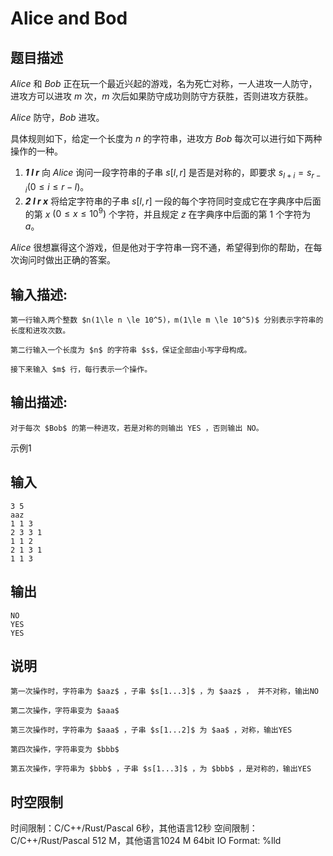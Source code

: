 # Alice and Bod

## 题目描述

$Alice$ 和 $Bob$ 正在玩一个最近兴起的游戏，名为死亡对称，一人进攻一人防守，进攻方可以进攻 $m$ 次，$m$ 次后如果防守成功则防守方获胜，否则进攻方获胜。  
  
$Alice$ 防守，$Bob$ 进攻。  
  
具体规则如下，给定一个长度为 $n$ 的字符串，进攻方 $Bob$ 每次可以进行如下两种操作的一种。  
  


  1. **_1 l r_** 向 $Alice$ 询问一段字符串的子串 $s[l, r]$ 是否是对称的，即要求 $s_{l + i} = s_{r - i} (0 \leq i \leq r - l)$。 
  2. **_2 l r x_** 将给定字符串的子串 $s[l, r]$ 一段的每个字符同时变成它在字典序中后面的第 $x$ $(0 \le x \le 10^9)$ 个字符，并且规定 $z$ 在字典序中后面的第 $1$ 个字符为 $a$。  


  
$Alice$ 很想赢得这个游戏，但是他对于字符串一窍不通，希望得到你的帮助，在每次询问时做出正确的答案。

## 输入描述:
    
    
    第一行输入两个整数 $n(1\le n \le 10^5)，m(1\le m \le 10^5)$ 分别表示字符串的长度和进攻次数。  
      
    第二行输入一个长度为 $n$ 的字符串 $s$，保证全部由小写字母构成。  
      
    接下来输入 $m$ 行，每行表示一个操作。

## 输出描述:
    
    
    对于每次 $Bob$ 的第一种进攻，若是对称的则输出 YES ，否则输出 NO。

示例1 

## 输入
    
    
    3 5
    aaz
    1 1 3
    2 3 3 1
    1 1 2
    2 1 3 1
    1 1 3

## 输出
    
    
    NO
    YES
    YES

## 说明
    
    
    第一次操作时，字符串为 $aaz$ ，子串 $s[1...3]$ ，为 $aaz$ ， 并不对称，输出NO
    
    第二次操作，字符串变为 $aaa$
    
    第三次操作时，字符串为 $aaa$ ，子串 $s[1...2]$ 为 $aa$ ，对称，输出YES
    
    第四次操作，字符串变为 $bbb$ 
    
    第五次操作，字符串为 $bbb$ ，子串 $s[1...3]$ ，为 $bbb$ ，是对称的，输出YES


## 时空限制

时间限制：C/C++/Rust/Pascal 6秒，其他语言12秒
空间限制：C/C++/Rust/Pascal 512 M，其他语言1024 M
64bit IO Format: %lld
